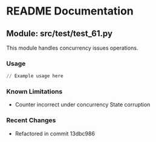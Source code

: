 # README Documentation

## Module: src/test/test_61.py

This module handles concurrency issues operations.

### Usage

```python
// Example usage here
```

### Known Limitations

- Counter incorrect under concurrency State corruption

### Recent Changes

- Refactored in commit 13dbc986
